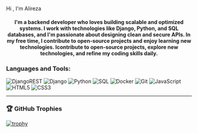 Hi , I'm Alireza
<h4 align="center"> I'm a backend developer who loves building scalable and optimized systems. I work with technologies like Django, Python, and SQL databases, and I'm passionate about designing clean and secure APIs. In my free time, I contribute to open-source projects and enjoy learning new technologies. Icontribute to open-source projects, explore new technologies, and refine my coding skills daily. 


<h3 align="left">Languages and Tools:</h3>

![DjangoREST](https://img.shields.io/badge/Django%20REST%20Framework-092E20?style=for-the-badge&logo=django&logoColor=white)
![Django](https://img.shields.io/badge/Django-092E20?style=for-the-badge&logo=django&logoColor=white)
![Python](https://img.shields.io/badge/Python-3776AB?style=for-the-badge&logo=python&logoColor=white)
![SQL](https://img.shields.io/badge/SQL-4479A1?style=for-the-badge&logo=amazonaws&logoColor=white)
![Docker](https://img.shields.io/badge/Docker-2496ED?style=for-the-badge&logo=docker&logoColor=white)
![Git](https://img.shields.io/badge/Git-F05032?style=for-the-badge&logo=git&logoColor=white)
![JavaScript](https://img.shields.io/badge/JavaScript-F7DF1E?style=for-the-badge&logo=javascript&logoColor=black)
![HTML5](https://img.shields.io/badge/HTML5-E34F26?style=for-the-badge&logo=html5&logoColor=white)
![CSS3](https://img.shields.io/badge/CSS3-1572B6?style=for-the-badge&logo=css3&logoColor=white)


<hr />


### 🏆 GitHub Trophies
[![trophy](https://github-profile-trophy.vercel.app/?username=alibytesk&theme=onedark)](https://github.com/ryo-ma/github-profile-trophy)

